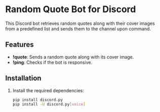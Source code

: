 # Random Quote Bot for Discord

This Discord bot retrieves random quotes along with their cover images from a predefined list and sends them to the channel upon command.

## Features

- **!quote**: Sends a random quote along with its cover image.
- **!ping**: Checks if the bot is responsive.

## Installation

1. Install the required dependencies:
   
   ```bash
   pip install discord.py
   pip install -U discord.py[voice]
